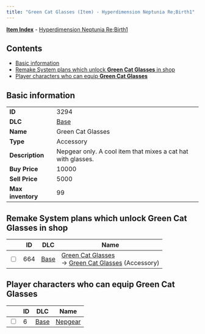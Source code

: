 ```yaml
---
title: "Green Cat Glasses (Item) - Hyperdimension Neptunia Re;Birth1"
---
```


[**Item Index**](/neptunia/rb1/item/index.html) - [Hyperdimension Neptunia Re;Birth1](/neptunia/rb1)

## Contents

- [Basic information](#basic-information)
- [Remake System plans which unlock **Green Cat Glasses** in shop](#remake-system-plans-which-unlock-green-cat-glasses-in-shop)
- [Player characters who can equip **Green Cat Glasses**](#player-characters-who-can-equip-green-cat-glasses)

## Basic information

|   |   |
| -- | -- |
| **ID** | 3294 |
| **DLC** | [Base](/neptunia/rb1/dlc/1-base.html) |
| **Name** | Green Cat Glasses |
| **Type** | Accessory |
| **Description** | Nepgear only. A cool item that mixes a cat hat with glasses. |
| **Buy Price** | 10000 |
| **Sell Price** | 5000 |
| **Max inventory** | 99 |

## Remake System plans which unlock **Green Cat Glasses** in shop

|    | ID | DLC | Name |
| -- | -- | --- | ---- |
| <input type="checkbox" id="rb1-remake-1-664" class="trackbox" /> | 664 | [Base](/neptunia/rb1/dlc/1-base.html) | [Green Cat Glasses](/neptunia/rb1/remake/1-664-green-cat-glasses.html)<br />→ [Green Cat Glasses](/neptunia/rb1/item/1-3294-green-cat-glasses.html) (Accessory) |

## Player characters who can equip **Green Cat Glasses**

|    | ID | DLC | Name |
| -- | -- | --- | ---- |
| <input type="checkbox" id="rb1-player-1-6" class="trackbox" /> | 6 | [Base](/neptunia/rb1/dlc/1-base.html) | [Nepgear](/neptunia/rb1/player/1-6-nepgear.html) |